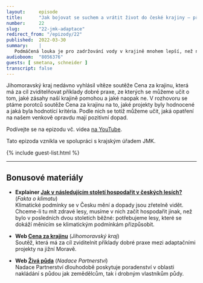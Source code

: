 ```yaml
---
layout:     episode
title:      "Jak bojovat se suchem a vrátit život do české krajiny – příklady dobré praxe"
number:     22
slug:       "22-jmk-adaptace"
redirect_from: "/epizody/22"
published:  2022-03-30
summary:    |
   Podmáčená louka je pro zadržování vody v krajině mnohem lepší, než nově vybudovaná vodní nádrž. Při tvorbě adaptačních opatření na změny klimatu a zejména na rostoucí sucho se toho dá mnoho pokazit. A to i přes nadšení nebo upřímnou snahu obcí nebo jednotlivců. Jak tedy na to?
audioboom:  "8056376"
guests: [ smetana, schneider ]
transcript: false
---
```


Jihomoravský kraj nedávno vyhlásil vítěze soutěže Cena za krajinu, která má za cíl zviditelňovat příklady dobré praxe, ze kterých se můžeme učit o tom, jaké zásahy naší krajině pomohou a jaké naopak ne. V rozhovoru se ptáme porotců soutěže Cena za krajinu na to, jaké projekty byly hodnocené a jaká byla hodnotící kritéria. Podle nich se totiž můžeme učit, jaká opatření na našem venkově opravdu mají pozitivní dopad. 

Podívejte se na epizodu vč. videa [na YouTube](https://youtu.be/tSabavCEShg).

Tato epizoda vznikla ve spolupráci s krajským úřadem JMK.


{% include guest-list.html %}

---

## Bonusové materiály

<div class="bonus-material" markdown="1">

* **Explainer [Jak v následujícím století hospodařit v českých lesích?](https://faktaoklimatu.cz/explainery/hospodareni-lesy)** (_Fakta o klimatu_)  
  Klimatické podmínky se v Česku mění a dopady jsou zřetelně vidět. Chceme-li tu mít zdravé lesy, musíme v nich začít hospodařit jinak, než bylo v posledních dvou stoletích běžné: potřebujeme lesy, které se dokáží měnícím se klimatickým podmínkám přizpůsobit.

* **Web [Cena za krajinu](https://cenazakrajinu.cz)** (_Jihomoravský kraj_)  
  Soutěž, která má za cíl zviditelnit příklady dobré praxe mezi adaptačními projekty na jižní Moravě.

* **Web [Živá půda](https://www.ziva-puda.cz)** (_Nadace Partnerství_)  
  Nadace Partnerství dlouhodobě poskytuje poradenství v oblasti nakládání s půdou jak zemědělcům, tak i drobným vlastníkům půdy.


</div>

